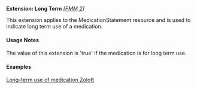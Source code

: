 **Extension: Long Term**  *[[FMM 2](guidance.html)]*

This extension applies to the MedicationStatement resource and is used to indicate long term use of a medication.


#### Usage Notes
The value of this extension is 'true' if the medication is for long term use.


#### Examples

[Long-term use of medication Zoloft](MedicationStatement-MedicationStatementexample1.html)
